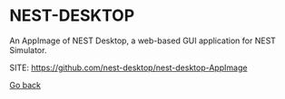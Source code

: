 # NEST-DESKTOP
 
 An AppImage of NEST Desktop, a web-based GUI application for NEST Simulator.
 
 SITE: https://github.com/nest-desktop/nest-desktop-AppImage

 [Go back](https://portable-linux-apps.github.io/apps.html)
